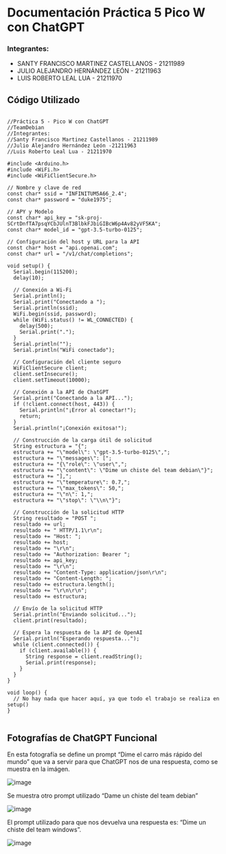 # Documentación Práctica 5 Pico W con ChatGPT

### Integrantes:

* SANTY FRANCISCO MARTINEZ CASTELLANOS - 21211989
* JULIO ALEJANDRO HERNÁNDEZ LEÓN - 21211963
* LUIS ROBERTO LEAL LUA - 21211970

## Código Utilizado

```Arduino

//Práctica 5 - Pico W con ChatGPT 
//TeamDebian
//Integrantes:
//Santy Francisco Martinez Castellanos - 21211989
//Julio Alejandro Hernández León -21211963
//Luis Roberto Leal Lua - 21211970

#include <Arduino.h>
#include <WiFi.h>
#include <WiFiClientSecure.h>

// Nombre y clave de red
const char* ssid = "INFINITUM5A66_2.4";
const char* password = "duke1975";

// APY y Modelo
const char* api_key = "sk-proj-SCrtDnfTA7psqYCbJUlnT3BlbkFJbiGIBcW6p4Av82yVF5KA";
const char* model_id = "gpt-3.5-turbo-0125";

// Configuración del host y URL para la API
const char* host = "api.openai.com";
const char* url = "/v1/chat/completions";

void setup() {
  Serial.begin(115200);
  delay(10);

  // Conexión a Wi-Fi
  Serial.println();
  Serial.print("Conectando a ");
  Serial.println(ssid);
  WiFi.begin(ssid, password);
  while (WiFi.status() != WL_CONNECTED) {
    delay(500);
    Serial.print(".");
  }
  Serial.println("");
  Serial.println("WiFi conectado");

  // Configuración del cliente seguro
  WiFiClientSecure client;
  client.setInsecure();
  client.setTimeout(10000);

  // Conexión a la API de ChatGPT
  Serial.print("Conectando a la API...");
  if (!client.connect(host, 443)) {
    Serial.println("¡Error al conectar!");
    return;
  }
  Serial.println("¡Conexión exitosa!");

  // Construcción de la carga útil de solicitud
  String estructura = "{";
  estructura += "\"model\": \"gpt-3.5-turbo-0125\",";
  estructura += "\"messages\": [";
  estructura += "{\"role\": \"user\",";
  estructura += "\"content\": \"Dime un chiste del team debian\"}";
  estructura += "],";
  estructura += "\"temperature\": 0.7,";
  estructura += "\"max_tokens\": 50,";
  estructura += "\"n\": 1,";
  estructura += "\"stop\": \"\\n\"}";

  // Construcción de la solicitud HTTP
  String resultado = "POST ";
  resultado += url;
  resultado += " HTTP/1.1\r\n";
  resultado += "Host: ";
  resultado += host;
  resultado += "\r\n";
  resultado += "Authorization: Bearer ";
  resultado += api_key;
  resultado += "\r\n";
  resultado += "Content-Type: application/json\r\n";
  resultado += "Content-Length: ";
  resultado += estructura.length();
  resultado += "\r\n\r\n";
  resultado += estructura;

  // Envío de la solicitud HTTP
  Serial.println("Enviando solicitud...");
  client.print(resultado);

  // Espera la respuesta de la API de OpenAI
  Serial.println("Esperando respuesta...");
  while (client.connected()) {
    if (client.available()) {
      String response = client.readString();
      Serial.print(response);
    }
  }
}

void loop() {
  // No hay nada que hacer aquí, ya que todo el trabajo se realiza en setup()
}


```

## Fotografías de ChatGPT Funcional

En esta fotografía se define un prompt “Dime el carro más rápido del mundo” que va a servir para que ChatGPT nos de una respuesta, como se muestra en la imágen.

![image](https://github.com/SantyDebian19/TeamDebian/assets/105742969/df258cbe-337f-40d8-b3d4-bcac78184770)

Se muestra otro prompt utilizado “Dame un chiste del team debian” 

![image](https://github.com/SantyDebian19/TeamDebian/assets/105742969/174659dc-6393-42c5-83e1-c4371ef55b22)

El prompt utilizado para que nos devuelva una respuesta es: “Dime un chiste del team windows”.

![image](https://github.com/SantyDebian19/TeamDebian/assets/105742969/27587a15-93c9-4a84-b07a-b773483ce7b6)

